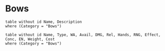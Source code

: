 # Bows

```dataview
table without id Name, Description
where (Category = "Bows")
```

```dataview
table without id Name, Type, WA, Avail, DMG, Rel, Hands, RNG, Effect, Conc, EN, Weight, Cost
where (Category = "Bows")
```